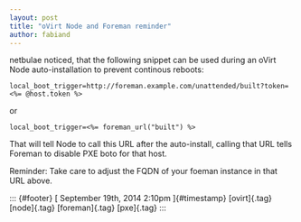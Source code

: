 ```yaml
---
layout: post
title: "oVirt Node and Foreman reminder"
author: fabiand
---
```




netbulae noticed, that the following snippet can be used during an oVirt
Node auto-installation to prevent continous reboots:

    local_boot_trigger=http://foreman.example.com/unattended/built?token=<%= @host.token %>

or

    local_boot_trigger=<%= foreman_url("built") %>

That will tell Node to call this URL after the auto-install, calling
that URL tells Foreman to disable PXE boto for that host.

Reminder: Take care to adjust the FQDN of your foeman instance in that
URL above.

::: {#footer}
[ September 19th, 2014 2:10pm ]{#timestamp} [ovirt]{.tag} [node]{.tag}
[foreman]{.tag} [pxe]{.tag}
:::
